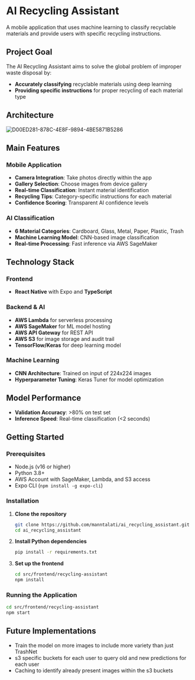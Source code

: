 # AI Recycling Assistant

A mobile application that uses machine learning to classify recyclable materials and provide users with specific recycling instructions.

## Project Goal

The AI Recycling Assistant aims to solve the global problem of improper waste disposal by:
- **Accurately classifying** recyclable materials using deep learning
- **Providing specific instructions** for proper recycling of each material type

## Architecture

![D00ED281-878C-4E8F-9894-4BE5871B5286](https://github.com/user-attachments/assets/8ccd539a-d071-4678-81a3-6a7c3d7228bc)

## Main Features

### Mobile Application
- **Camera Integration**: Take photos directly within the app
- **Gallery Selection**: Choose images from device gallery
- **Real-time Classification**: Instant material identification
- **Recycling Tips**: Category-specific instructions for each material
- **Confidence Scoring**: Transparent AI confidence levels

### AI Classification
- **6 Material Categories**: Cardboard, Glass, Metal, Paper, Plastic, Trash
- **Machine Learning Model**: CNN-based image classification
- **Real-time Processing**: Fast inference via AWS SageMaker

## Technology Stack

### Frontend
- **React Native** with Expo and **TypeScript**

### Backend & AI
- **AWS Lambda** for serverless processing
- **AWS SageMaker** for ML model hosting
- **AWS API Gateway** for REST API
- **AWS S3** for image storage and audit trail
- **TensorFlow/Keras** for deep learning model

### Machine Learning
- **CNN Architecture**: Trained on input of 224x224 images
- **Hyperparameter Tuning**: Keras Tuner for model optimization

## Model Performance
- **Validation Accuracy**: >80% on test set
- **Inference Speed**: Real-time classification (<2 seconds)

## Getting Started

### Prerequisites
- Node.js (v16 or higher)
- Python 3.8+
- AWS Account with SageMaker, Lambda, and S3 access
- Expo CLI (`npm install -g expo-cli`)

### Installation

1. **Clone the repository**
   ```bash
   git clone https://github.com/manntalati/ai_recycling_assistant.git
   cd ai_recycling_assistant
   ```

2. **Install Python dependencies**
   ```bash
   pip install -r requirements.txt
   ```

3. **Set up the frontend**
   ```bash
   cd src/frontend/recycling-assistant
   npm install
   ```

### Running the Application

```bash
cd src/frontend/recycling-assistant
npm start
```

## Future Implementations
- Train the model on more images to include more variety than just TrashNet
- s3 specific buckets for each user to query old and new predictions for each user
- Caching to identify already present images within the s3 buckets 